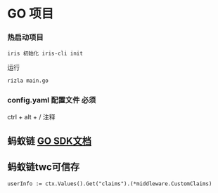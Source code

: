 # GO 项目

### 热启动项目

`iris 初始化 iris-cli init`

运行

```sh
rizla main.go
```

### config.yaml 配置文件 必须

ctrl + alt + / 注释


## 蚂蚁链 [GO SDK文档](https://antchain.antgroup.com/docs/11/160376#h2--go-sdk1)


## 蚂蚁链twc可信存


`userInfo := ctx.Values().Get("claims").(*middleware.CustomClaims)`
